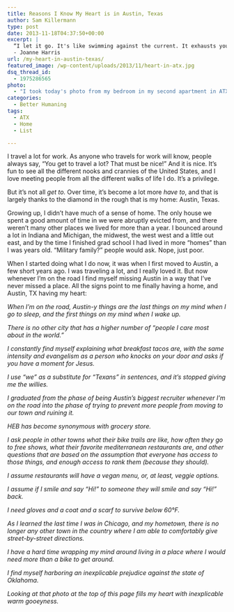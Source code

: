 ```yaml
---
title: Reasons I Know My Heart is in Austin, Texas
author: Sam Killermann
type: post
date: 2013-11-18T04:37:50+00:00
excerpt: |
  “I let it go. It's like swimming against the current. It exhausts you. After a while, whoever you are, you just have to let go, and the river brings you home.”
  - Joanne Harris
url: /my-heart-in-austin-texas/
featured_image: /wp-content/uploads/2013/11/heart-in-atx.jpg
dsq_thread_id:
  - 1975286565
photo:
  - "I took today's photo from my bedroom in my second apartment in ATX. I loved taking a break from working to stare out that window."
categories:
  - Better Humaning
tags:
  - ATX
  - Home
  - List

---
```

I travel a lot for work. As anyone who travels for work will know, people always say, &#8220;You get to travel a lot? That must be nice!&#8221; And it is nice. It&#8217;s fun to see all the different nooks and crannies of the United States, and I love meeting people from all the different walks of life I do. It&#8217;s a privilege.

But it&#8217;s not all _get to._ Over time, it&#8217;s become a lot more _have to_, and that is largely thanks to the diamond in the rough that is my home: Austin, Texas.

Growing up, I didn&#8217;t have much of a sense of home. The only house we spent a good amount of time in we were abruptly evicted from, and there weren&#8217;t many other places we lived for more than a year. I bounced around a lot in Indiana and Michigan, the midwest, the west west and a little out east, and by the time I finished grad school I had lived in more &#8220;homes&#8221; than I was years old. &#8220;Military family?&#8221; people would ask. Nope, just poor.

When I started doing what I do now, it was when I first moved to Austin, a few short years ago. I was traveling a lot, and I really loved it. But now whenever I&#8217;m on the road I find myself missing Austin in a way that I&#8217;ve never missed a place. All the signs point to me finally having a home, and Austin, TX having my heart:

_When I&#8217;m on the road, Austin-y things are the last things on my mind when I go to sleep, and the first things on my mind when I wake up._

_There is no other city that has a higher number of &#8220;people I care most about in the world.&#8221;_

_I constantly find myself explaining what breakfast tacos are, with the same intensity and evangelism as a person who knocks on your door and asks if you have a moment for Jesus._

_I use &#8220;we&#8221; as a substitute for &#8220;Texans&#8221; in sentences, and it&#8217;s stopped giving me the willies._

_I graduated from the phase of being Austin&#8217;s biggest recruiter whenever I&#8217;m on the road into the phase of trying to prevent more people from moving to our town and ruining it._

_HEB has become synonymous with grocery store._

_I ask people in other towns what their bike trails are like, how often they go to free shows, what their favorite mediterranean restaurants are, and other questions that are based on the assumption that everyone has access to those things, and enough access to rank them (because they should)._

_I assume restaurants will have a vegan menu, or, at least, veggie options._

_I assume if I smile and say &#8220;Hi!&#8221; to someone they will smile and say &#8220;Hi!&#8221; back._

_I need gloves and a coat and a scarf to survive below 60°F._

_As I learned the last time I was in Chicago, and my hometown, there is no longer any other town in the country where I am able to comfortably give street-by-street directions._

_I have a hard time wrapping my mind around living in a place where I would need more than a bike to get around._

_I find myself harboring an inexplicable prejudice against the state of Oklahoma._

_Looking at that photo at the top of this page fills my heart with inexplicable warm gooeyness._